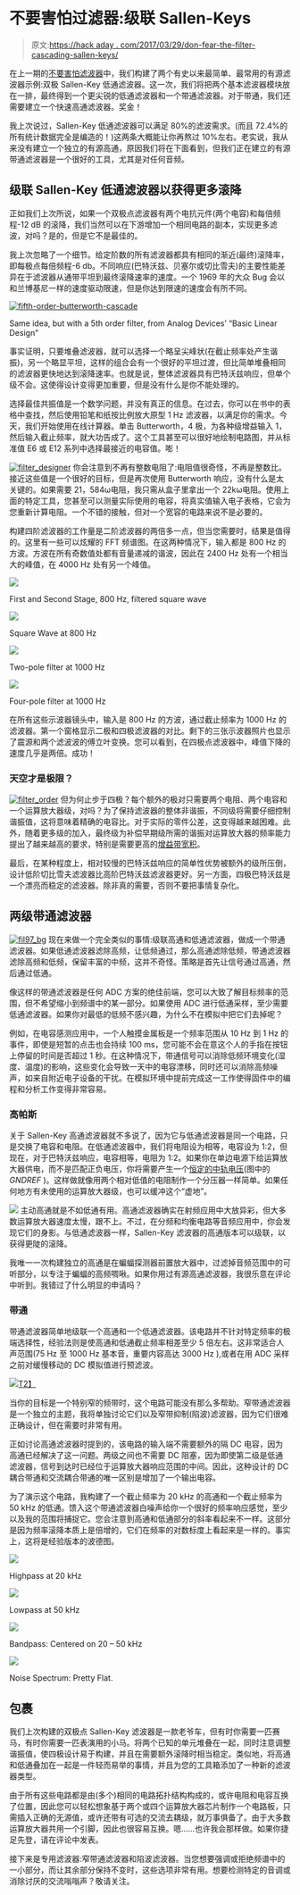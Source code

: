 # 不要害怕过滤器:级联 Sallen-Keys

> 原文:[https://hack aday . com/2017/03/29/don-fear-the-filter-cascading-sallen-keys/](https://hackaday.com/2017/03/29/dont-fear-the-filter-cascading-sallen-keys/)

在上一期的[不要害怕滤波器](http://hackaday.com/2017/03/08/dont-fear-the-filter-lowpass-edition/)中，我们构建了两个有史以来最简单、最常用的有源滤波器示例:双极 Sallen-Key 低通滤波器。这一次，我们将把两个基本滤波器模块放在一排，最终得到一个更尖锐的低通滤波器和一个带通滤波器。对于带通，我们还需要建立一个快速高通滤波器。奖金！

我上次说过，Sallen-Key 低通滤波器可以满足 80%的滤波需求。(而且 72.4%的所有统计数据完全是编造的！)这两条大概能让你再熬过 10%左右。老实说，我从来没有建立一个独立的有源高通，原因我们将在下面看到，但我们正在建立的有源带通滤波器是一个很好的工具，尤其是对任何音频。

## 级联 Sallen-Key 低通滤波器以获得更多滚降

正如我们上次所说，如果一个双极点滤波器有两个电抗元件(两个电容)和每倍频程-12 dB 的滚降，我们当然可以在下游增加一个相同电路的副本，实现更多滤波，对吗？是的，但是它不是最佳的。

我上次忽略了一个细节。给定阶数的所有滤波器都具有相同的渐近(最终)滚降率，即每极点每倍频程-6 db。不同响应(巴特沃兹、贝塞尔或切比雪夫)的主要性能差异在于滤波器从通带平坦到最终滚降速率的速度。一个 1969 年的大众 Bug 会以和兰博基尼一样的速度驱动限速，但是你达到限速的速度会有所不同。

[![fifth-order-butterworth-cascade](../Images/0d49f02ddc484638e33353a9f0e201a9.png)](https://hackaday.com/wp-content/uploads/2017/02/fifth-order-butterworth-cascade1.png)

Same idea, but with a 5th order filter, from Analog Devices’ “Basic Linear Design”

事实证明，只要堆叠滤波器，就可以选择一个略呈尖峰状(在截止频率处产生谐振)，另一个略显平坦，这样的组合会有一个很好的平坦过渡，但比简单堆叠相同的滤波器更快地达到滚降速率。也就是说，整体滤波器具有巴特沃兹响应，但单个级不会。这使得设计变得更加重要，但是没有什么是你不能处理的。

选择最佳共振值是一个数学问题，并没有真正的信息。在过去，你可以在书中的表格中查找，然后使用铅笔和纸按比例放大原型 1 Hz 滤波器，以满足你的需求。今天，我们开始使用在线计算器。单击 Butterworth，4 极，为各种级增益输入 1，然后输入截止频率，就大功告成了。这个工具甚至可以很好地绘制电路图，并从标准值 E6 或 E12 系列中选择最接近的电容值。嘭！

[![filter_designer](../Images/1af10b086b312f04377bbb170c775ae5.png)](https://hackaday.com/wp-content/uploads/2017/02/filter_designer.png) 你会注意到不再有整数电阻了:电阻值很奇怪，不再是整数比。接近这些值是一个很好的目标，但是再次使用 Butterworth 响应，没有什么是太关键的。如果需要 21，584ω电阻，我只需从盒子里拿出一个 22kω电阻。使用上面的特定工具，您甚至可以测量实际使用的电容，将真实值输入电子表格，它会为您重新计算电阻。一个不错的接触，但对一个宽容的电路来说不是必要的。

构建四阶滤波器的工作量是二阶滤波器的两倍多一点，但当您需要时，结果是值得的。这里有一些可以炫耀的 FFT 频谱图。在这两种情况下，输入都是 800 Hz 的方波。方波在所有奇数值处都有音量递减的谐波，因此在 2400 Hz 处有一个相当大的峰值，在 4000 Hz 处有另一个峰值。

[![](../Images/8553623c69d3530cd58b865fe97ca04e.png)](https://hackaday.com/scope_99/)

First and Second Stage, 800 Hz, filtered square wave

[![](../Images/fbdb84fabaf3ba68edb4ff0705d157eb.png)](https://hackaday.com/scope_154/)

Square Wave at 800 Hz

[![](../Images/8ab7fe7502f4d3492f8a0ea80f24f504.png)](https://hackaday.com/scope_155/)

Two-pole filter at 1000 Hz

[![](../Images/48481dc9e985bcec84e3d9f5db38099e.png)](https://hackaday.com/scope_156/)

Four-pole filter at 1000 Hz

在所有这些示波器镜头中，输入是 800 Hz 的方波，通过截止频率为 1000 Hz 的滤波器。第一个窗格显示二极和四极滤波器的对比。剩下的三张示波器照片也显示了震源和两个滤波波的傅立叶变换。您可以看到，在四极点滤波器中，峰值下降的速度几乎是两倍。成功！

### 天空才是极限？

[![filter_order](../Images/ba19b616e5c30cd1ab8c33bc054c3655.png)](https://hackaday.com/wp-content/uploads/2017/02/filter_order1.png) 但为何止步于四极？每个额外的极对只需要两个电阻、两个电容和一个运算放大器级，对吗？为了保持滤波器的整体非谐振，不同级将需要仔细控制谐振值，这将意味着精确的电容比。对于实际的零件公差，这变得越来越困难。此外，随着更多级的加入，最终级为补偿早期级所需的谐振对运算放大器的频率能力提出了越来越高的要求，特别是需要更高的[增益带宽积](https://en.wikipedia.org/wiki/Gain-bandwidth_product)。

最后，在某种程度上，相对较慢的巴特沃兹响应的简单性优势被额外的级所压倒，设计低阶切比雪夫滤波器比高阶巴特沃兹滤波器更好。另一方面，四极巴特沃兹是一个漂亮而稳定的滤波器。除非真的需要，否则不要把事情复杂化。

## 两级带通滤波器

[![fil97_bg](../Images/518991a8d827ced3ccabee98e91a249c.png)](https://hackaday.com/wp-content/uploads/2017/02/fil97_bg.png) 现在来做一个完全类似的事情:级联高通和低通滤波器，做成一个带通滤波器。如果低通滤波器滤除高频，让低频通过，那么高通滤除低频，带通滤波器滤除高频和低频，保留丰富的中频，这并不奇怪。策略是首先让信号通过高通，然后通过低通。

像这样的带通滤波器是任何 ADC 方案的绝佳前端，您可以大致了解目标频率的范围，但不希望缩小到频谱中的某一部分。如果使用 ADC 进行低通采样，至少需要低通滤波器。如果你对最低的低频不感兴趣，为什么不在模拟中把它们去掉呢？

例如，在电容感测应用中，一个人触摸金属板是一个频率范围从 10 Hz 到 1 Hz 的事件，即使是短暂的点击也会持续 100 ms，您可能不会在意这个人的手指在按钮上停留的时间是否超过 1 秒。在这种情况下，带通信号可以消除低频环境变化(湿度、温度)的影响，这些变化会导致一天中的电容漂移，同时还可以消除高频噪声，如来自附近电子设备的干扰。在模拟环境中提前完成这一工作使得固件中的编程和分析工作变得非常容易。

### 高帕斯

关于 Sallen-Key 高通滤波器就不多说了，因为它与低通滤波器是同一个电路，只是交换了电容和电阻。在低通滤波器中，我们将电阻设为相等，电容设为 1:2，但现在，对于巴特沃兹响应，电容相等，电阻为 1:2。如果你在单边电源下给运算放大器供电，而不是匹配正负电压，你将需要产生一个[恒定的中轨电压](http://www.robertkeeley.com/images/Keeley%20Designs%20Express%20PCB/Delay%20Project/Virtual%20Ground%20Circuits.htm)(图中的 *GNDREF* )。这样做就像用两个相对低值的电阻制作一个分压器一样简单。如果任何地方有未使用的运算放大器级，也可以缓冲这个“虚地”。

[![](../Images/33a236a740adf92967f4cec6926101b7.png)](https://hackaday.com/wp-content/uploads/2017/03/sallen-key-highpass.png) 主动高通就是不如低通有用。高通滤波器确实在射频应用中大放异彩，但大多数运算放大器速度太慢，跟不上。不过，在分频和均衡电路等音频应用中，你会发现它们的身影。与低通滤波器一样，Sallen-Key 滤波器的高通版本可以级联，以获得更陡的滚降。

我唯一一次构建独立的高通是在蝙蝠探测器前置放大器中，过滤掉音频范围中的可听部分，以专注于蝙蝠的高频啁啾。如果你用过有源高通滤波器，我很乐意在评论中听到。我错过了什么明显的申请吗？

### 带通

带通滤波器简单地级联一个高通和一个低通滤波器。该电路并不针对特定频率的极端选择性，经验法则是使高通和低通截止频率相差至少 5 倍左右。这非常适合人声范围(75 Hz 至 1000 Hz 基本音，重要内容高达 3000 Hz ),或者在用 ADC 采样之前对缓慢移动的 DC 模拟值进行预滤波。

[![](../Images/6aaee23378e25444c02fe9d7daa3d7c6.png)T2】](https://hackaday.com/wp-content/uploads/2017/03/sallen-key-bandpass.png)

当你的目标是一个特别窄的频带时，这个电路可能没有那么多帮助。窄带通滤波器是一个独立的主题，我将单独讨论它们以及窄带抑制(陷波)滤波器，因为它们很难正确设计，但在需要时非常有用。

正如讨论高通滤波器时提到的，该电路的输入端不需要额外的隔 DC 电容，因为高通已经解决了这一问题。两级之间也不需要 DC 阻塞，因为即使第二级是低通滤波器，信号到达时已经位于运算放大器响应范围的中间。因此，这种设计的 DC 耦合带通和交流耦合带通的唯一区别是增加了一个输出电容。

为了演示这个电路，我构建了一个截止频率为 20 kHz 的高通和一个截止频率为 50 kHz 的低通。馈入这个带通滤波器白噪声给你一个很好的频率响应感觉，至少以及我的范围将捕捉它。您会注意到高通和低通部分的斜率看起来不一样。这部分是因为频率滚降本质上是倍增的，它们在频率的对数标度上看起来是一样的。事实上，这将是经验版本的波德图。

[![](../Images/8fdc7968696e7932d0f6b0d45a92a9d1.png)](https://hackaday.com/scope_149/)

Highpass at 20 kHz

[![](../Images/e12a21380c90e620d3719525b6a2c529.png)](https://hackaday.com/scope_146/)

Lowpass at 50 kHz

[![](../Images/ec5e3f1a7812ec871361a5e45676bfc1.png)](https://hackaday.com/scope_150/)

Bandpass: Centered on 20 – 50 kHz

[![](../Images/4973e0c47510b49bb3e336f9fd2c5fdb.png)](https://hackaday.com/scope_151/)

Noise Spectrum: Pretty Flat.

## 包裹

我们上次构建的双极点 Sallen-Key 滤波器是一款老爷车，但有时你需要一匹赛马，有时你需要一匹表演用的小马。将两个已知的单元堆叠在一起，同时注意调整谐振值，使四极设计易于构建，并且在需要额外滚降时相当稳定。类似地，将高通和低通叠加在一起是一件轻而易举的事情，并且为您的工具箱添加了一种新的滤波器类型。

由于所有这些电路都是由(多个)相同的电路拓扑结构构成的，或许电阻和电容互换了位置，因此您可以轻松想象基于两个或四个运算放大器芯片制作一个电路板，只需插入正确的无源值，或许还带有可选的交流去耦级，就万事俱备了。由于大多数运算放大器共用一个引脚，因此也很容易互换。嗯……也许我会那样做。如果你捷足先登，请在评论中发表。

接下来是专用滤波器:窄带通滤波器和陷波滤波器。当您想要强调或拒绝频谱中的一小部分，而让其余部分保持不变时，这些选项非常有用。想要检测特定的音调或消除讨厌的交流嗡嗡声？敬请关注。